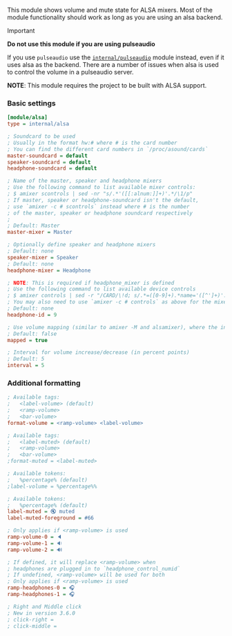 This module shows volume and mute state for ALSA mixers. 
Most of the module functionality should work as long as you are using an alsa backend.

> [!IMPORTANT]
> **Do not use this module if you are using pulseaudio**

If you use `pulseaudio` use the
[`internal/pulseaudio`](https://github.com/polybar/polybar/wiki/Module:-pulseaudio)
module instead, even if it uses alsa as the backend.
There are a number of issues when alsa is used to control the volume in a
pulseaudio server.

**NOTE**: This module requires the project to be built with ALSA support.

### Basic settings
```ini
[module/alsa]
type = internal/alsa

; Soundcard to be used
; Usually in the format hw:# where # is the card number
; You can find the different card numbers in `/proc/asound/cards`
master-soundcard = default
speaker-soundcard = default
headphone-soundcard = default

; Name of the master, speaker and headphone mixers
; Use the following command to list available mixer controls:
; $ amixer scontrols | sed -nr "s/.*'([[:alnum:]]+)'.*/\1/p"
; If master, speaker or headphone-soundcard isn't the default, 
; use `amixer -c # scontrols` instead where # is the number 
; of the master, speaker or headphone soundcard respectively
;
; Default: Master
master-mixer = Master

; Optionally define speaker and headphone mixers
; Default: none
speaker-mixer = Speaker
; Default: none
headphone-mixer = Headphone

; NOTE: This is required if headphone_mixer is defined
; Use the following command to list available device controls
; $ amixer controls | sed -r "/CARD/\!d; s/.*=([0-9]+).*name='([^']+)'.*/printf '%3.0f: %s\n' '\1' '\2'/e" | sort
; You may also need to use `amixer -c # controls` as above for the mixer names
; Default: none
headphone-id = 9

; Use volume mapping (similar to amixer -M and alsamixer), where the increase in volume is linear to the ear
; Default: false
mapped = true

; Interval for volume increase/decrease (in percent points)
; Default: 5
interval = 5
```

### Additional formatting
```ini
; Available tags:
;   <label-volume> (default)
;   <ramp-volume>
;   <bar-volume>
format-volume = <ramp-volume> <label-volume>

; Available tags:
;   <label-muted> (default)
;   <ramp-volume>
;   <bar-volume>
;format-muted = <label-muted>

; Available tokens:
;   %percentage% (default)
;label-volume = %percentage%%

; Available tokens:
;   %percentage% (default)
label-muted = 🔇 muted
label-muted-foreground = #66

; Only applies if <ramp-volume> is used
ramp-volume-0 = 🔈
ramp-volume-1 = 🔉
ramp-volume-2 = 🔊

; If defined, it will replace <ramp-volume> when
; headphones are plugged in to `headphone_control_numid`
; If undefined, <ramp-volume> will be used for both
; Only applies if <ramp-volume> is used
ramp-headphones-0 = 🎧
ramp-headphones-1 = 🎧

; Right and Middle click
; New in version 3.6.0
; click-right =
; click-middle = 
```
